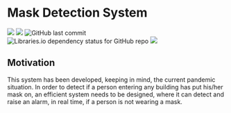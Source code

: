 # Mask Detection System

<img src="https://img.shields.io/github/repo-size/fear-the-lord/Mask-Detector"> <img src="https://img.shields.io/github/license/fear-the-lord/Mask-Detector"> <img alt="GitHub last commit" src="https://img.shields.io/github/last-commit/fear-the-lord/Mask-Detector"> <img alt="Libraries.io dependency status for GitHub repo" src="https://img.shields.io/librariesio/github/fear-the-lord/Mask-Detector"> <img src = "https://hitcounter.pythonanywhere.com/count/tag.svg?url=https://github.com/fear-the-lord/Mask-Detector">

## Motivation
This system has been developed, keeping in mind, the current pandemic situation. In order to detect if a person entering any building has put his/her mask on, 
an efficient system needs to be designed, where it can detect and raise an alarm, in real time, if a person is not wearing a mask. 
